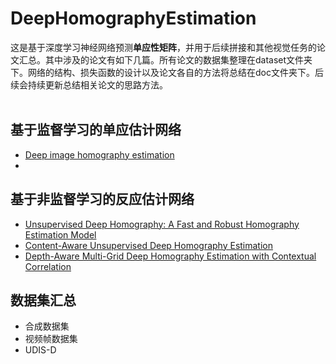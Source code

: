 # DeepHomographyEstimation
这是基于深度学习神经网络预测**单应性矩阵**，并用于后续拼接和其他视觉任务的论文汇总。其中涉及的论文有如下几篇。所有论文的数据集整理在dataset文件夹下。网络的结构、损失函数的设计以及论文各自的方法将总结在doc文件夹下。后续会持续更新总结相关论文的思路方法。<br/><br/>

## 基于监督学习的单应估计网络
- [Deep image homography estimation](https://github.com/Leeing98/DeepHomographyEstimation/blob/main/doc/DeepHomographyEstimation.md)
- 
 

## 基于非监督学习的反应估计网络
- [Unsupervised Deep Homography: A Fast and Robust Homography Estimation Model]()
- [Content-Aware Unsupervised Deep Homography Estimation]()
- [Depth-Aware Multi-Grid Deep Homography Estimation with Contextual Correlation]()


## 数据集汇总
- 合成数据集
- 视频帧数据集
- UDIS-D
